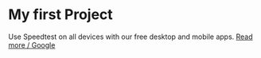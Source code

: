 # My first Project

Use Speedtest on all devices with our free desktop and mobile apps.
[Read more / Google](https://Google.com)